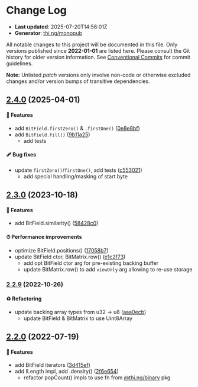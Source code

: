 # Change Log

- **Last updated**: 2025-07-20T14:56:01Z
- **Generator**: [thi.ng/monopub](https://thi.ng/monopub)

All notable changes to this project will be documented in this file.
Only versions published since **2022-01-01** are listed here.
Please consult the Git history for older version information.
See [Conventional Commits](https://conventionalcommits.org/) for commit guidelines.

**Note:** Unlisted _patch_ versions only involve non-code or otherwise excluded changes
and/or version bumps of transitive dependencies.

## [2.4.0](https://github.com/thi-ng/umbrella/tree/@thi.ng/bitfield@2.4.0) (2025-04-01)

#### 🚀 Features

- add `BitField.firstZero()` & `.firstOne()` ([0e8e8bf](https://github.com/thi-ng/umbrella/commit/0e8e8bf))
- add `BitField.fill()` ([9b11a25](https://github.com/thi-ng/umbrella/commit/9b11a25))
  - add tests

#### 🩹 Bug fixes

- update `firstZero()`/`firstOne()`, add tests ([c553021](https://github.com/thi-ng/umbrella/commit/c553021))
  - add special handling/masking of start byte

## [2.3.0](https://github.com/thi-ng/umbrella/tree/@thi.ng/bitfield@2.3.0) (2023-10-18)

#### 🚀 Features

- add BitField.similarity() ([58428c0](https://github.com/thi-ng/umbrella/commit/58428c0))

#### ⏱ Performance improvements

- optimize BitField.positions() ([17058b7](https://github.com/thi-ng/umbrella/commit/17058b7))
- update BitField ctor, BitMatrix.row() ([e1c2f73](https://github.com/thi-ng/umbrella/commit/e1c2f73))
  - add opt BitField ctor arg for pre-existing backing buffer
  - update BitMatrix.row() to add `viewOnly` arg allowing to re-use storage

### [2.2.9](https://github.com/thi-ng/umbrella/tree/@thi.ng/bitfield@2.2.9) (2022-10-26)

#### ♻️ Refactoring

- update backing array types from u32 -> u8 ([aaa0ecb](https://github.com/thi-ng/umbrella/commit/aaa0ecb))
  - update BitField & BitMatrix to use Uint8Array

## [2.2.0](https://github.com/thi-ng/umbrella/tree/@thi.ng/bitfield@2.2.0) (2022-07-19)

#### 🚀 Features

- add BitField iterators ([3d415ef](https://github.com/thi-ng/umbrella/commit/3d415ef))
- add ILength impl, add .density() ([2f6e654](https://github.com/thi-ng/umbrella/commit/2f6e654))
  - refactor popCount() impls to use fn from [@thi.ng/binary](https://github.com/thi-ng/umbrella/tree/main/packages/binary) pkg
